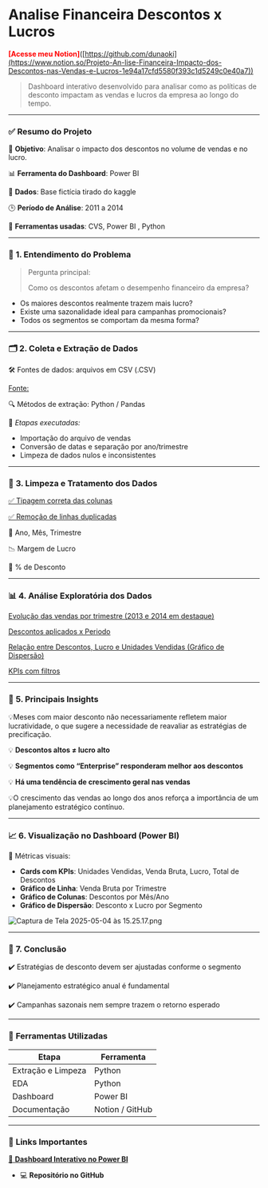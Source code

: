 # Analise Financeira Descontos x Lucros

<span style="color:red;"><strong>[Acesse meu Notion]</strong></span>([https://github.com/dunaoki](https://www.notion.so/Projeto-An-lise-Financeira-Impacto-dos-Descontos-nas-Vendas-e-Lucros-1e94a17cfd5580f393c1d5249c0e40a7))


> Dashboard interativo desenvolvido para analisar como as políticas de desconto impactam as vendas e lucros da empresa ao longo do tempo.
> 

---

### ✅ **Resumo do Projeto**

📌 **Objetivo**: Analisar o impacto dos descontos no volume de vendas e no lucro.

📊 **Ferramenta do Dashboard**: Power BI

📁 **Dados**: Base fictícia tirado do kaggle

🕒 **Período de Análise**: 2011 a 2014

🔧 **Ferramentas usadas**: CVS,  Power BI , Python 

---

### 🧠 **1. Entendimento do Problema**

> Pergunta principal:
> 
> 
> Como os descontos afetam o desempenho financeiro da empresa?
> 
- Os maiores descontos realmente trazem mais lucro?
- Existe uma sazonalidade ideal para campanhas promocionais?
- Todos os segmentos se comportam da mesma forma?

---

### 🗂️ **2. Coleta e Extração de Dados**

🛠️ Fontes de dados: arquivos em CSV (.CSV)

[Fonte:](https://www.notion.so/Fonte-1eb4a17cfd55800bb9c5cd166c84dc55?pvs=21)

🔍 Métodos de extração: Python / Pandas 

📌 *Etapas executadas:*

- Importação do arquivo de vendas
- Conversão de datas e separação por ano/trimestre
- Limpeza de dados nulos e inconsistentes

---

### 🧹 **3. Limpeza e Tratamento dos Dados**

[✅ Tipagem correta das colunas](https://www.notion.so/Tipagem-correta-das-colunas-1eb4a17cfd5580419f53d5a403f6cfe5?pvs=21)

[✅ Remoção de linhas duplicadas](https://www.notion.so/Remo-o-de-linhas-duplicadas-1eb4a17cfd5580de8225e19af3c7fd67?pvs=21)

📅 Ano, Mês, Trimestre

📉 Margem de Lucro

🎯 % de Desconto

---

### 📊 **4. Análise Exploratória dos Dados**

[Evolução das vendas por trimestre (2013 e 2014 em destaque)](https://www.notion.so/Evolu-o-das-vendas-por-trimestre-2013-e-2014-em-destaque-1e94a17cfd5580609e4af080da452c57?pvs=21)

[Descontos aplicados x Periodo](https://www.notion.so/Descontos-aplicados-x-Periodo-1e94a17cfd5580f99c93ddf2cb01da3b?pvs=21)

[Relação entre Descontos, Lucro e Unidades Vendidas (Gráfico de Dispersão)](https://www.notion.so/Rela-o-entre-Descontos-Lucro-e-Unidades-Vendidas-Gr-fico-de-Dispers-o-1e94a17cfd5580ce8e79ef46e71d648e?pvs=21)

[KPIs com filtros](https://www.notion.so/KPIs-com-filtros-1e94a17cfd55805984dcdcc57fa1be2d?pvs=21)

---

### 📌 **5. Principais Insights**

💡Meses com maior desconto não necessariamente refletem maior lucratividade, o que sugere a necessidade de reavaliar as estratégias de precificação.

💡 **Descontos altos ≠ lucro alto**

💡 **Segmentos como “Enterprise” responderam melhor aos descontos**

💡 **Há uma tendência de crescimento geral nas vendas**

💡O crescimento das vendas ao longo dos anos reforça a importância de um planejamento estratégico contínuo.

---

### 📈 **6. Visualização no Dashboard (Power BI)**

📍 Métricas visuais:

- **Cards com KPIs**: Unidades Vendidas, Venda Bruta, Lucro, Total de Descontos
- **Gráfico de Linha**: Venda Bruta por Trimestre
- **Gráfico de Colunas**: Descontos por Mês/Ano
- **Gráfico de Dispersão**: Desconto x Lucro por Segmento

![Captura de Tela 2025-05-04 às 15.25.17.png](attachment:738b587c-2c9a-4e49-a213-5af26f89ea37:Captura_de_Tela_2025-05-04_as_15.25.17.png)

---

### 🧩 **7. Conclusão**

✔️ Estratégias de desconto devem ser ajustadas conforme o segmento

✔️ Planejamento estratégico anual é fundamental

✔️ Campanhas sazonais nem sempre trazem o retorno esperado

---

### 🧰 **Ferramentas Utilizadas**

| Etapa | Ferramenta |
| --- | --- |
| Extração e Limpeza | Python |
| EDA | Python |
| Dashboard | Power BI |
| Documentação | Notion / GitHub |

---

### 📁 **Links Importantes**

[🔗 **Dashboard Interativo no Power BI**](https://www.notion.so/Dashboard-Interativo-no-Power-BI-1e94a17cfd55808ea5bcffafa7cfe440?pvs=21)

- 💻 **Repositório no GitHub**
